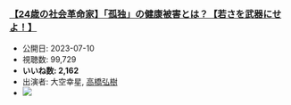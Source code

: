 ### [【24歳の社会革命家】「孤独」の健康被害とは？【若さを武器にせよ！】](https://www.youtube.com/watch?v=gUyjAj6Z4_c)
-   公開日: 2023-07-10
-   視聴数: 99,729
-   **いいね数: 2,162**
-   出演者: 大空幸星, [高橋弘樹](/rehacq_fan/people/高橋弘樹 "wikilink")
- [![](https://img.youtube.com/vi/gUyjAj6Z4_c/hqdefault.jpg)](https://www.youtube.com/watch?v=gUyjAj6Z4_c)
